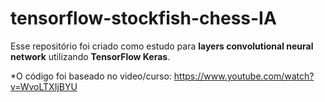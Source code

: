 # tensorflow-stockfish-chess-IA

Esse repositório foi criado como estudo para **layers convolutional neural network** utilizando **TensorFlow Keras**.

*O código foi baseado no video/curso: https://www.youtube.com/watch?v=WvoLTXIjBYU
